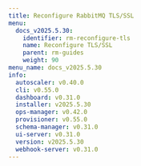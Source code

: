 ```yaml
---
title: Reconfigure RabbitMQ TLS/SSL
menu:
  docs_v2025.5.30:
    identifier: rm-reconfigure-tls
    name: Reconfigure TLS/SSL
    parent: rm-guides
    weight: 90
menu_name: docs_v2025.5.30
info:
  autoscaler: v0.40.0
  cli: v0.55.0
  dashboard: v0.31.0
  installer: v2025.5.30
  ops-manager: v0.42.0
  provisioner: v0.55.0
  schema-manager: v0.31.0
  ui-server: v0.31.0
  version: v2025.5.30
  webhook-server: v0.31.0
---
```


